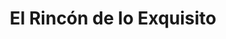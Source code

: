 ---
title: "El Rincón de lo Exquisito"
url: /portugalete/el-rincon-de-lo-exquisito/
shop: charcutería
---